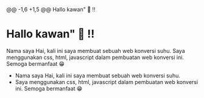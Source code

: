 
@@ -1,6 +1,5 @@
Hallo kawan" 👋 !!
# Hallo kawan" 👋 !!

Nama saya Hai, kali ini saya membuat sebuah web konversi suhu.
Saya menggunakan css, html, javascript dalam pembuatan web 
konversi ini. Semoga bermanfaat 😁
- Nama saya Hai, kali ini saya membuat sebuah web konversi suhu.
- Saya menggunakan css, html, javascript dalam pembuatan web konversi ini. Semoga bermanfaat 😁
